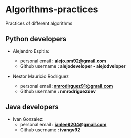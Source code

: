 # Algorithms-practices
Practices of different algorithms

## Python developers
- Alejandro Espitia: 
  - personal email **: alejo.pm92@gmail.com**
  - Github username **: alejodeveloper - alejodveloper**
  
- Nestor Mauricio Rodriguez
  - personal email **:nmrodirguez91@gmail.com**
  - Github username **: nmrodriguezdev**

## Java developers
- Ivan Gonzalez:
  - personal email **: ianlee9204@gmail.com**
  - Github username **: ivangv92**

